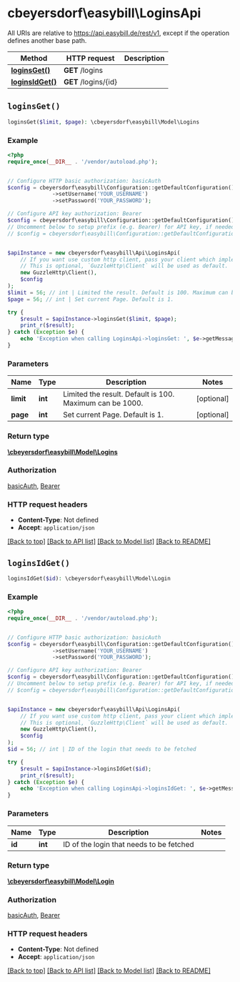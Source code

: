 # cbeyersdorf\easybill\LoginsApi

All URIs are relative to https://api.easybill.de/rest/v1, except if the operation defines another base path.

| Method | HTTP request | Description |
| ------------- | ------------- | ------------- |
| [**loginsGet()**](LoginsApi.md#loginsGet) | **GET** /logins |  |
| [**loginsIdGet()**](LoginsApi.md#loginsIdGet) | **GET** /logins/{id} |  |


## `loginsGet()`

```php
loginsGet($limit, $page): \cbeyersdorf\easybill\Model\Logins
```



### Example

```php
<?php
require_once(__DIR__ . '/vendor/autoload.php');


// Configure HTTP basic authorization: basicAuth
$config = cbeyersdorf\easybill\Configuration::getDefaultConfiguration()
              ->setUsername('YOUR_USERNAME')
              ->setPassword('YOUR_PASSWORD');

// Configure API key authorization: Bearer
$config = cbeyersdorf\easybill\Configuration::getDefaultConfiguration()->setApiKey('Authorization', 'YOUR_API_KEY');
// Uncomment below to setup prefix (e.g. Bearer) for API key, if needed
// $config = cbeyersdorf\easybill\Configuration::getDefaultConfiguration()->setApiKeyPrefix('Authorization', 'Bearer');


$apiInstance = new cbeyersdorf\easybill\Api\LoginsApi(
    // If you want use custom http client, pass your client which implements `GuzzleHttp\ClientInterface`.
    // This is optional, `GuzzleHttp\Client` will be used as default.
    new GuzzleHttp\Client(),
    $config
);
$limit = 56; // int | Limited the result. Default is 100. Maximum can be 1000.
$page = 56; // int | Set current Page. Default is 1.

try {
    $result = $apiInstance->loginsGet($limit, $page);
    print_r($result);
} catch (Exception $e) {
    echo 'Exception when calling LoginsApi->loginsGet: ', $e->getMessage(), PHP_EOL;
}
```

### Parameters

| Name | Type | Description  | Notes |
| ------------- | ------------- | ------------- | ------------- |
| **limit** | **int**| Limited the result. Default is 100. Maximum can be 1000. | [optional] |
| **page** | **int**| Set current Page. Default is 1. | [optional] |

### Return type

[**\cbeyersdorf\easybill\Model\Logins**](../Model/Logins.md)

### Authorization

[basicAuth](../../README.md#basicAuth), [Bearer](../../README.md#Bearer)

### HTTP request headers

- **Content-Type**: Not defined
- **Accept**: `application/json`

[[Back to top]](#) [[Back to API list]](../../README.md#endpoints)
[[Back to Model list]](../../README.md#models)
[[Back to README]](../../README.md)

## `loginsIdGet()`

```php
loginsIdGet($id): \cbeyersdorf\easybill\Model\Login
```



### Example

```php
<?php
require_once(__DIR__ . '/vendor/autoload.php');


// Configure HTTP basic authorization: basicAuth
$config = cbeyersdorf\easybill\Configuration::getDefaultConfiguration()
              ->setUsername('YOUR_USERNAME')
              ->setPassword('YOUR_PASSWORD');

// Configure API key authorization: Bearer
$config = cbeyersdorf\easybill\Configuration::getDefaultConfiguration()->setApiKey('Authorization', 'YOUR_API_KEY');
// Uncomment below to setup prefix (e.g. Bearer) for API key, if needed
// $config = cbeyersdorf\easybill\Configuration::getDefaultConfiguration()->setApiKeyPrefix('Authorization', 'Bearer');


$apiInstance = new cbeyersdorf\easybill\Api\LoginsApi(
    // If you want use custom http client, pass your client which implements `GuzzleHttp\ClientInterface`.
    // This is optional, `GuzzleHttp\Client` will be used as default.
    new GuzzleHttp\Client(),
    $config
);
$id = 56; // int | ID of the login that needs to be fetched

try {
    $result = $apiInstance->loginsIdGet($id);
    print_r($result);
} catch (Exception $e) {
    echo 'Exception when calling LoginsApi->loginsIdGet: ', $e->getMessage(), PHP_EOL;
}
```

### Parameters

| Name | Type | Description  | Notes |
| ------------- | ------------- | ------------- | ------------- |
| **id** | **int**| ID of the login that needs to be fetched | |

### Return type

[**\cbeyersdorf\easybill\Model\Login**](../Model/Login.md)

### Authorization

[basicAuth](../../README.md#basicAuth), [Bearer](../../README.md#Bearer)

### HTTP request headers

- **Content-Type**: Not defined
- **Accept**: `application/json`

[[Back to top]](#) [[Back to API list]](../../README.md#endpoints)
[[Back to Model list]](../../README.md#models)
[[Back to README]](../../README.md)
